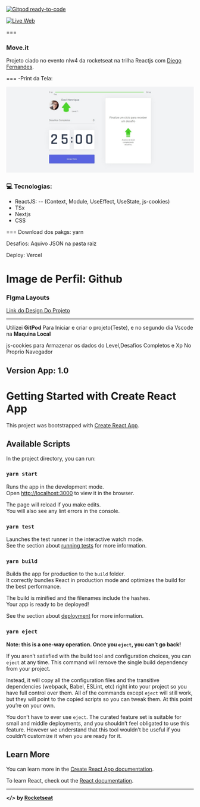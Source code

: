[![Gitpod ready-to-code](https://img.shields.io/badge/Gitpod-ready--to--code-blue?logo=gitpod)](https://gitpod.io/#https://github.com/davifa1/nlw4)

[![Live Web](https://img.icons8.com/carbon-copy/2x/server.png)](https://moveitnlw-pied.vercel.app)

===

### Move.it
   Projeto ciado no evento nlw4 da rocketseat na trilha Reactjs com [Diego Fernandes](https://github.com/diego3g).

===
-Print da Tela:

![](./.github/Capturadaweb.jpeg)

### :computer: Tecnologias:
- ReactJS:
-- (Context, Module, UseEffect, UseState, js-cookies)
- TSx
- Nextjs
- CSS

===
Download dos pakgs: yarn

Desafios: Aquivo JSON na pasta raiz

Deploy: Vercel

Image de Perfil: Github
===

### FIgma Layouts
[Link do Design Do Projeto](https://www.figma.com/file/ge20pu3ofMOKoliUyKx1Nl/Move.it-1.0/duplicate)

--- 
Utilizei **GitPod** Para Iniciar e criar o projeto(Teste), e no segundo dia Vscode na **Maquina Local**

js-cookies para Armazenar os dados do Level,Desafios Completos e Xp No Proprio Navegador

## Version App: 1.0

# Getting Started with Create React App

This project was bootstrapped with [Create React App](https://github.com/facebook/create-react-app).

## Available Scripts

In the project directory, you can run:

### `yarn start`

Runs the app in the development mode.\
Open [http://localhost:3000](http://localhost:3000) to view it in the browser.

The page will reload if you make edits.\
You will also see any lint errors in the console.

### `yarn test`

Launches the test runner in the interactive watch mode.\
See the section about [running tests](https://facebook.github.io/create-react-app/docs/running-tests) for more information.

### `yarn build`

Builds the app for production to the `build` folder.\
It correctly bundles React in production mode and optimizes the build for the best performance.

The build is minified and the filenames include the hashes.\
Your app is ready to be deployed!

See the section about [deployment](https://facebook.github.io/create-react-app/docs/deployment) for more information.

### `yarn eject`

**Note: this is a one-way operation. Once you `eject`, you can’t go back!**

If you aren’t satisfied with the build tool and configuration choices, you can `eject` at any time. This command will remove the single build dependency from your project.

Instead, it will copy all the configuration files and the transitive dependencies (webpack, Babel, ESLint, etc) right into your project so you have full control over them. All of the commands except `eject` will still work, but they will point to the copied scripts so you can tweak them. At this point you’re on your own.

You don’t have to ever use `eject`. The curated feature set is suitable for small and middle deployments, and you shouldn’t feel obligated to use this feature. However we understand that this tool wouldn’t be useful if you couldn’t customize it when you are ready for it.

## Learn More

You can learn more in the [Create React App documentation](https://facebook.github.io/create-react-app/docs/getting-started).

To learn React, check out the [React documentation](https://reactjs.org/).

---
***</>*** **by [Rocketseat](https://github.com/rocketseat-education)**
